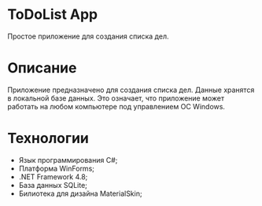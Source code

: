 # ToDoList App
Простое приложение для создания списка дел.
# Описание
Приложение предназначено для создания списка дел. Данные хранятся в локальной базе данных. Это означает, что приложение может работать на любом компьютере под управлением ОС
Windows.
# Технологии
- Язык программирования C#;
- Платформа WinForms;
- .NET Framework 4.8;
- База данных SQLite;
- Билиотека для дизайна MaterialSkin;
